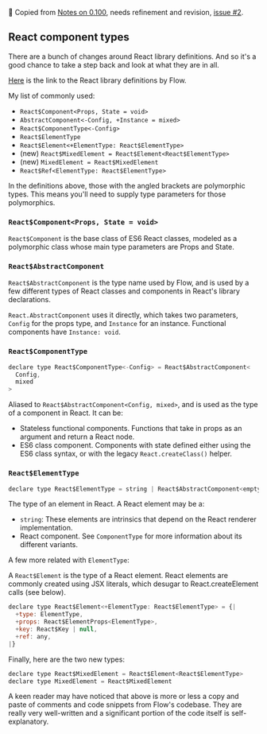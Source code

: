 🚧 Copied from [Notes on 0.100](https://dev.wgao19.cc/2019-06-13__flow-0.100/), needs refinement and revision, [issue #2](https://github.com/wgao19/flow-notes/issues/2).

## React component types


There are a bunch of changes around React library definitions. And so it's a good chance to take a step back and look at what they are in all.

[Here](https://github.com/facebook/flow/blob/master/lib/react.js) is the link to the React library definitions by Flow.

My list of commonly used:

- `React$Component<Props, State = void>`
- `AbstractComponent<-Config, +Instance = mixed>`
- `React$ComponentType<-Config>`
- `React$ElementType`
- `React$Element<+ElementType: React$ElementType>`
- (new) `React$MixedElement = React$Element<React$ElementType>`
- (new) `MixedElement = React$MixedElement`
- `React$Ref<ElementType: React$ElementType>`

In the definitions above, those with the angled brackets are polymorphic types. This means you'll need to supply type parameters for those polymorphics.

### `React$Component<Props, State = void>`

`React$Component` is the base class of ES6 React classes, modeled as a polymorphic class whose main type parameters are Props and State.

### `React$AbstractComponent`

`React$AbstractComponent` is the type name used by Flow, and is used by a few different types of React classes and components in React's library declarations.

`React.AbstractComponent` uses it directly, which takes two parameters, `Config` for the props type, and `Instance` for an instance. Functional components have `Instance: void`.

### `React$ComponentType`

```jsx
declare type React$ComponentType<-Config> = React$AbstractComponent<
  Config,
  mixed
>
```

Aliased to `React$AbstractComponent<Config, mixed>`, and is used as the type of a component in React. It can be:

- Stateless functional components. Functions that take in props as an argument and return a React node.
- ES6 class component. Components with state defined either using the ES6 class syntax, or with the legacy `React.createClass()` helper.

### `React$ElementType`

```jsx
declare type React$ElementType = string | React$AbstractComponent<empty, mixed>
```

The type of an element in React. A React element may be a:

- `string`: These elements are intrinsics that depend on the React renderer implementation.
- React component. See `ComponentType` for more information about its different variants.

A few more related with `ElementType`:

A `React$Element` is the type of a React element. React elements are commonly created using JSX literals, which desugar to React.createElement calls (see below).

```jsx
declare type React$Element<+ElementType: React$ElementType> = {|
  +type: ElementType,
  +props: React$ElementProps<ElementType>,
  +key: React$Key | null,
  +ref: any,
|}
```

Finally, here are the two new types:

```jsx
declare type React$MixedElement = React$Element<React$ElementType>
declare type MixedElement = React$MixedElement
```

A keen reader may have noticed that above is more or less a copy and paste of comments and code snippets from Flow's codebase. They are really very well-written and a significant portion of the code itself is self-explanatory.
